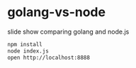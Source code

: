 golang-vs-node
==============

slide show comparing golang and node.js

```bash
npm install
node index.js
open http://localhost:8888
```

